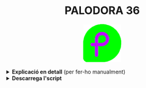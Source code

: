 <h1 align="center">PALODORA 36</h1>

<p align="center"><a href="https://github.com/mantekillah/palodora" target="_blank"><img src="./palodora-logo.png" width="100" /></a></p>

<details>
  <summary><b>Explicació en detall</b> (per fer-ho manualment)</summary>

### Taula de continguts
  
1) [Optimitza les velocitats](#--optimitzar-velocitats)
2. [Actualitza el sistema](#--actualitzar-el-sistema)
3. [Defineix el nom de la màquina](#--definir-el-nom-de-la-màquina)
4. [Reinicia el sistema](#--reiniciar-el-sistema)
5. [Activa els repositoris d'RPM Fusion](#--activar-rpm-fusion-free-i-nonfree)
6. [Activa la paqueteria Flatpak](#--activar-flatpak)
7. [Instal·la el que vulguis](#--installar-el-que-vulguis)
8. [Elimina el que no vulguis](#--eliminar-el-que-no-vulguis)
  
---
  
## Optimitzar velocitats:

Obrir la Terminal i posar la següent ordre per editar l'arixu **dnf.conf**:

`sudo nano /etc/dnf/dnf.conf`

Introdueixo les següents línies noves:

`fastestmirror=True`

`max_parallel_downloads=10`

`defaultyes=True`

`keepcache=True`

### - Actualitzar el sistema

`sudo dnf update -y --refresh`

`sudo dnf upgrade -y`

### - Definir el nom de la màquina

`sudo hostnamectl set-hostname linux`

### - Reiniciar el sistema

`sudo reboot now`

### - Activar RPM Fusion (*free* i *nonfree*)

`sudo dnf install -y https://mirrors.rpmfusion.org/free/fedora/rpmfusion-free-release-$(rpm -E %fedora).noarch.rpm https://mirrors.rpmfusion.org/nonfree/fedora/rpmfusion-nonfree-release-$(rpm -E %fedora).noarch.rpm`

`sudo dnf -y groupupdate core`

`sudo dnf -y groupupdate multimedia --setop="install_weak_deps=False" --exclude=PackageKit-gstreamer-plugin`

`sudo dnf -y groupupdate sound-and-video`

`sudo dnf install -y rpmfusion-free-release-tainted`

`sudo dnf install -y libdvdcss`

`sudo dnf install -y rpmfusion-nonfree-release-tainted`

`sudo dnf install -y \*-firmware`

### - Activar Flatpak

`flatpak remote-add --if-not-exists flathub https://flathub.org/repo/flathub.flatpakrepo`

### - Instal·lar el que vulguis

`sudo dnf install -y neofetch screenfetch gimp`

### - Eliminar el que no vulguis

`sudo dnf remove -y [Per desinstal·lar folder]`

`sudo dnf autoremove`

`sudo dnf clean all`

</details>

<details>
  <summary><b>Descarrega l'script</b></summary>

<h3 align="center">L'script encara no està disponible.</h3>

</details>
